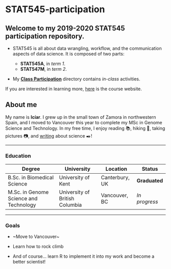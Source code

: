 # STAT545-participation

## Welcome to my **2019-2020** STAT545 participation repository. 

* STAT545 is all about data wrangling, workflow, and the communication aspects of data science. It is composed of two parts: 

  + **STAT545A**, in *term 1*.
  + **STAT547M**, in *term 2*.
  
* My [**Class Participation**](https://github.com/sciclic/STAT545-participation) directory contains *in-class* activities.
  
If you are interested in learning more, [here](https://stat545.stat.ubc.ca/) is the course website.

## About me 

My name is **Icíar**. I grew up in the small town of Zamora in northwestern Spain, and I moved to Vancouver this year to complete my MSc in Genome Science and Technology. In my free time, I enjoy reading :books:, hiking :evergreen_tree:, taking pictures :camera:, and [writing](https://scienceuntangled.wordpress.com/) about science :black_nib:!  

***

### Education

**Degree** | **University** | **Location** | **Status** 
------ | ---------- | -------- | ------
B.Sc. in Biomedical Science | University of Kent | Canterbury, UK | **Graduated**
M.Sc. in Genome Science and Technology | University of British Columbia | Vancouver, BC | *In progress*

***

### Goals

+ ~Move to Vancouver~

+ Learn how to rock climb 

+ And of course... learn R to implement it into my work and become a better scientist!

